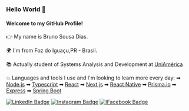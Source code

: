 
### Hello World 👋
#### Welcome to my GitHub Profile!

 👉  My name is Bruno Sousa Dias.
 
 
 🌍 I'm from Foz do Iguaçu,PR - Brasil.
 
 
 📚 Actually student of Systems Analysis and Development at [UniAmérica](https://uniamerica.br/)
 
 💥 Languages and tools I use and I'm looking to learn more every day:
  ➡ [Node.js](https://nodejs.org/en/docs/)
  ➡ [Typescript](https://www.typescriptlang.org/)
  ➡ [React](https://pt-br.reactjs.org/)
  ➡ [Next.js](https://nextjs.org/)
  ➡ [React Native](https://reactnative.dev/)
  ➡ [Prisma.io](https://www.prisma.io/)
  ➡ [Express](https://expressjs.com/pt-br/)
  ➡ [Spring Boot](https://docs.spring.io/spring-boot/docs/current/reference/htmlsingle/)

[![LinkedIn Badge](https://img.shields.io/badge/linkedin--%2300EBEB?style=for-the-badge&logo=linkedin&logoColor=white)](https://linkedin.com/in/brunosdias1997) [![Instagram Badge](https://img.shields.io/badge/instagram--%2300EBEB?style=for-the-badge&logo=instagram&logoColor=white)](https://www.instagram.com/brunosdiass/) [![IFacebook Badge](https://img.shields.io/badge/facebook--%2300EBEB?style=for-the-badge&logo=facebook&logoColor=white)](https://www.facebook.com/bruno.dias.315/)




